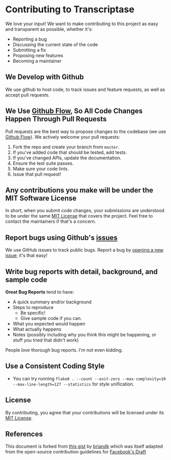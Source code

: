 # Contributing to Transcriptase
We love your input! We want to make contributing to this project as easy and transparent as possible, whether it's:

- Reporting a bug
- Discussing the current state of the code
- Submitting a fix
- Proposing new features
- Becoming a maintainer

## We Develop with Github
We use github to host code, to track issues and feature requests, as well as accept pull requests.

## We Use [Github Flow](https://guides.github.com/introduction/flow/index.html), So All Code Changes Happen Through Pull Requests
Pull requests are the best way to propose changes to the codebase (we use [Github Flow](https://guides.github.com/introduction/flow/index.html)). We actively welcome your pull requests:

1. Fork the repo and create your branch from `master`.
2. If you've added code that should be tested, add tests.
3. If you've changed APIs, update the documentation.
4. Ensure the test suite passes.
5. Make sure your code lints.
6. Issue that pull request!

## Any contributions you make will be under the MIT Software License
In short, when you submit code changes, your submissions are understood to be under the same [MIT License](https://github.com/akamhy/waybackpy/blob/master/LICENSE) that covers the project. Feel free to contact the maintainers if that's a concern.

## Report bugs using Github's [issues](https://github.com/akamhy/waybackpy/issues)
We use GitHub issues to track public bugs. Report a bug by [opening a new issue](https://github.com/akamhy/waybackpy/issues/new); it's that easy!

## Write bug reports with detail, background, and sample code
**Great Bug Reports** tend to have:

- A quick summary and/or background
- Steps to reproduce
  - Be specific!
  - Give sample code if you can.
- What you expected would happen
- What actually happens
- Notes (possibly including why you think this might be happening, or stuff you tried that didn't work)

People *love* thorough bug reports. I'm not even kidding.

## Use a Consistent Coding Style
* You can try running `flake8 . --count --exit-zero --max-complexity=10 --max-line-length=127 --statistics` for style unification.

## License
By contributing, you agree that your contributions will be licensed under its [MIT License](https://github.com/akamhy/waybackpy/blob/master/LICENSE).

## References
This document is forked from [this gist](https://gist.github.com/briandk/3d2e8b3ec8daf5a27a62) by [briandk](https://github.com/briandk) which was itself adapted from the open-source contribution guidelines for [Facebook's Draft](https://github.com/facebook/draft-js/blob/a9316a723f9e918afde44dea68b5f9f39b7d9b00/CONTRIBUTING.md)
